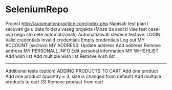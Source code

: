 # SeleniumRepo
Project
http://automationpractice.com/index.php
Napisati test plan I sacuvati ga u data folderu vaseg projekta (Moze da sadrzi vise test case-ova nego sto cete automatizovati)
Automatizovati sledece testove:
LOGIN:
Valid credentials
Invalid credentials
Empty credentials
Log out
MY ACCOUNT (section)
MY ADDRESS:
	Update address
	Add address
	Remove address 
MY PERSONALL INFO
	Edit personal information
MY WHISHLIST
	Add wish list
	Add multiple wish list
	Remove wish list

------------------------------------------------------------------------------------------------------------------------------------------
Additional tests (option)
ADDING PRODUCTS TO CART
	Add one product
	Add one product (quantity = 3, size is changed from default)
	Add multiple products to cart (3)
	Remove product from cart
